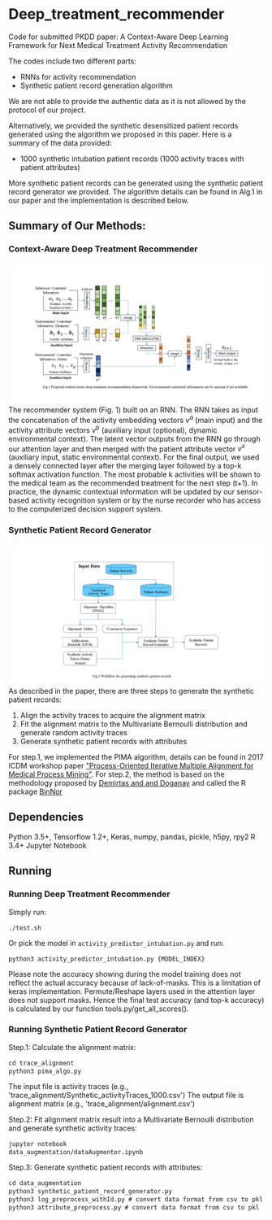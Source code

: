 # Deep_treatment_recommender
Code for submitted PKDD paper: A Context-Aware Deep Learning Framework for Next Medical Treatment Activity Recommendation

The codes include two different parts:
+ RNNs for activity recommendation
+ Synthetic patient record generation algorithm

We are not able to provide the authentic data as it is not allowed by the protocol of our project.

Alternatively, we provided the synthetic desensitized patient records generated using the algorithm we proposed in this paper. Here is a summary of the data provided:
+ 1000 synthetic intubation patient records (1000 activity traces with patient attributes)

More synthetic patient records can be generated using the synthetic patient record generator we provided. The algorithm details can be found in Alg.1 in our paper and the implementation is described below. 

## Summary of Our Methods:
### Context-Aware Deep Treatment Recommender
![alt text](Docs/Fig1.png "Fig.1")
The recommender system (Fig. 1) built on an RNN. The RNN takes as input the concatenation of the activity embedding vectors $v^a$ (main input) and the activity attribute vectors $v^b$ (auxiliary input (optional), dynamic environmental context). The latent vector outputs from the RNN go through our attention layer and then merged with the patient attribute vector $v^x$ (auxiliary input, static environmental context).  For the final output, we used a densely connected layer after the merging layer followed by a top-k softmax activation function. The most probable k activities will be shown to the medical team as the recommended treatment for the next step (t+1). In practice, the dynamic contextual information will be updated by our sensor-based activity recognition system or by the nurse recorder who has access to the computerized decision support system.

### Synthetic Patient Record Generator
![alt text](Docs/Fig2.png "Fig.2")
As described in the paper, there are three steps to generate the synthetic patient records:
1. Align the activity traces to acquire the alignment matrix
2. Fit the alignment matrix to the Multivariate Bernoulli distribution and generate random activity traces
3. Generate synthetic patient records with attributes

For step.1, we implemented the PIMA algorithm, details can be found in 2017 ICDM workshop paper ["Process-Oriented Iterative Multiple Alignment for Medical Process Mining"](https://ieeexplore.ieee.org/document/8215695/). For step.2, the method is based on the methodology proposed by [Demirtas and and Doganay](https://www.ncbi.nlm.nih.gov/pubmed/22251171) and called the R package [BinNor](https://cran.r-project.org/web/packages/BinNor/BinNor.pdf) 

## Dependencies
Python 3.5+, Tensorflow 1.2+, Keras, numpy, pandas, pickle, h5py, rpy2
R 3.4+
Jupyter Notebook

## Running
### Running Deep Treatment Recommender
Simply run:
```
./test.sh
```

Or pick the model in `activity_predictor_intubation.py` and run:
```
python3 activity_predictor_intubation.py {MODEL_INDEX}
```
Please note the accuracy showing during the model training does not reflect the actual accuracy because of lack-of-masks. This is a limitation of keras implementation. Permute/Reshape layers used in the attention layer does not support masks. Hence the final test accuracy (and top-k accuracy) is calculated by our function tools.py/get_all_scores(). 
### Running Synthetic Patient Record Generator
Step.1: Calculate the alignment matrix:
```
cd trace_alignment
python3 pima_algo.py
```
The input file is activity traces (e.g., 'trace_alignment/Synthetic_activityTraces_1000.csv')
The output file is alignment matrix (e.g., 'trace_alignment/alignment.csv')

Step.2: Fit alignment matrix result into a Multivariate Bernoulli distribution and generate synthetic activity traces:
```
jupyter notebook
data_augmentation/dataAugmentor.ipynb
```

Step.3: Generate synthetic patient records with attributes:
```
cd data_augmentation
python3 synthetic_patient_record_generator.py
python3 log_preprocess_withId.py # convert data format from csv to pkl
python3 attribute_preprocess.py # convert data format from csv to pkl
```

